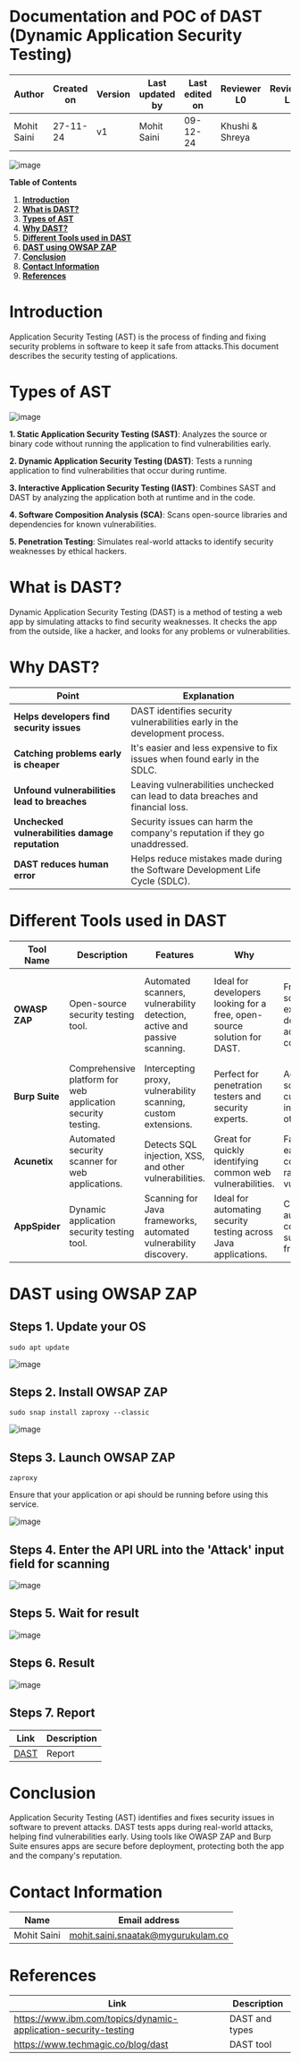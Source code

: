 #    **Documentation and POC of DAST (Dynamic Application Security Testing)**

| **Author**            | **Created on** | **Version** | **Last updated by**       | **Last edited on** | **Reviewer L0**  | **Reviewer L1**   | **Reviewer L2**   |
|-----------------------|----------------|-------------|---------------------------|---------------------|------------------|-------------------|----------------|
| Mohit Saini      |   27-11-24       | v1 | Mohit Saini          |     09-12-24            |Khushi & Shreya    |      |     |

![image](https://github.com/user-attachments/assets/4aa0c132-1fbb-45bc-ad5f-2a631586676a)




**Table of Contents**

1. [**Introduction**](#introduction)
2. [**What is DAST?**](#what-is-dast)
3. [**Types of AST**](#types-of-ast)
4. [**Why DAST?**](#why-dast)
5. [**Different Tools  used in  DAST**](#different-tools-dast)
6. [**DAST using OWSAP ZAP**](#dast-using-owsap-zap)
7. [**Conclusion**](#conclusion)
8. [**Contact Information**](#contact-information)
9. [**References**](#references)



# Introduction
Application Security Testing (AST) is the process of finding and fixing security problems in software to keep it safe from attacks.This document describes the security testing of applications. 


# Types of AST

![image](https://github.com/user-attachments/assets/8ce0cc40-5f78-4ba2-8bcd-b3f622ac2692)

**1. Static Application Security Testing (SAST)**: Analyzes the source or binary code without running the application to find vulnerabilities early.

**2. Dynamic Application Security Testing (DAST)**: Tests a running application to find vulnerabilities that occur during runtime.

**3. Interactive Application Security Testing (IAST)**: Combines SAST and DAST by analyzing the application both at runtime and in the code.

**4. Software Composition Analysis (SCA)**: Scans open-source libraries and dependencies for known vulnerabilities.

**5. Penetration Testing**: Simulates real-world attacks to identify security weaknesses by ethical hackers.


# What is DAST?

Dynamic Application Security Testing (DAST) is a method of testing a web app by simulating attacks to find security weaknesses. It checks the app from the outside, like a hacker, and looks for any problems or vulnerabilities.

# Why DAST?

| **Point**                           | **Explanation**                                                                 |
|-------------------------------------|---------------------------------------------------------------------------------|
| **Helps developers find security issues** | DAST identifies security vulnerabilities early in the development process.     |
| **Catching problems early is cheaper** | It's easier and less expensive to fix issues when found early in the SDLC.     |
| **Unfound vulnerabilities lead to breaches** | Leaving vulnerabilities unchecked can lead to data breaches and financial loss. |
| **Unchecked vulnerabilities damage reputation** | Security issues can harm the company's reputation if they go unaddressed.     |
| **DAST reduces human error**        | Helps reduce mistakes made during the Software Development Life Cycle (SDLC).  |


# Different Tools used in DAST


| **Tool Name**                | **Description**                                                                 | **Features**                                                  | **Why**                                                   | **Pros**                                                            | **Cons**                                                            |
|------------------------------|---------------------------------------------------------------------------------|------------------------------------------------------------------|------------------------------------------------------------------|------------------------------------------------------------------|------------------------------------------------------------------|
| **OWASP ZAP**                 | Open-source security testing tool.                                              | Automated scanners, vulnerability detection, active and passive scanning. | Ideal for developers looking for a free, open-source solution for DAST. | Free, open-source, extensive documentation, active community. | Limited advanced features compared to paid tools. Can be complex to set up. |
| **Burp Suite**                | Comprehensive platform for web application security testing.                    | Intercepting proxy, vulnerability scanning, custom extensions.   | Perfect for penetration testers and security experts.           | Advanced scanning, customizable, integrates with other tools.   | Expensive, may require expertise to fully utilize.              |
| **Acunetix**                  | Automated security scanner for web applications.                                | Detects SQL injection, XSS, and other vulnerabilities.            | Great for quickly identifying common web vulnerabilities.       | Fast scanning, easy to use, covers a wide range of vulnerabilities. | Pricey, fewer customization options for advanced users.         |
| **AppSpider**                 | Dynamic application security testing tool.                                      | Scanning for Java frameworks, automated vulnerability discovery. | Ideal for automating security testing across Java applications. | Customizable, automates complex scans, supports Java frameworks. | High cost, can generate false positives if not tuned correctly.  |

# DAST using OWSAP ZAP

## Steps 1. Update your OS
```
sudo apt update
```
![image](https://github.com/user-attachments/assets/25efe10a-a28c-43e0-93df-15433df596da)


## Steps 2. Install OWSAP ZAP
```
sudo snap install zaproxy --classic
```
![image](https://github.com/user-attachments/assets/ee3f6be2-2f44-4a2f-93d1-80ba231962ed)


## Steps 3. Launch OWSAP ZAP
```
zaproxy
```

Ensure that your application or api should be running before using this service.

![image](https://github.com/user-attachments/assets/a371523d-95e0-4d8b-88c1-44e3f3024146)

## Steps 4. Enter the API URL into the 'Attack' input field for scanning

![image](https://github.com/user-attachments/assets/08480cbc-13a6-4d47-9239-e7e1db242f0a)

## Steps 5. Wait for result
![image](https://github.com/user-attachments/assets/034011ce-c53e-439c-99c6-36c6c1f16d1e)


## Steps 6. Result

![image](https://github.com/user-attachments/assets/3fac393c-5c80-4bfb-af4e-58c12c0d3096)


 ## **Steps 7. Report** 
| Link         | Description         |
|--------------|------------------------|
| [DAST](https://github.com/avengers-p11/Documentation/blob/main/Application%20CI%20Design/Java%20CI%20Checks/Unit%20Testing%20/report)| Report |
#


# Conclusion

Application Security Testing (AST) identifies and fixes security issues in software to prevent attacks. DAST tests apps during real-world attacks, helping find vulnerabilities early. Using tools like OWASP ZAP and Burp Suite ensures apps are secure before deployment, protecting both the app and the company's reputation.

#  Contact Information


| **Name**    | **Email address**         |
|-------------|---------------------------|
| Mohit Saini | mohit.saini.snaatak@mygurukulam.co |


# References

| **Link** | **Description** |
|------------------------------------------------------|------------------|
| https://www.ibm.com/topics/dynamic-application-security-testing| DAST and types |
| https://www.techmagic.co/blog/dast| DAST tool |
